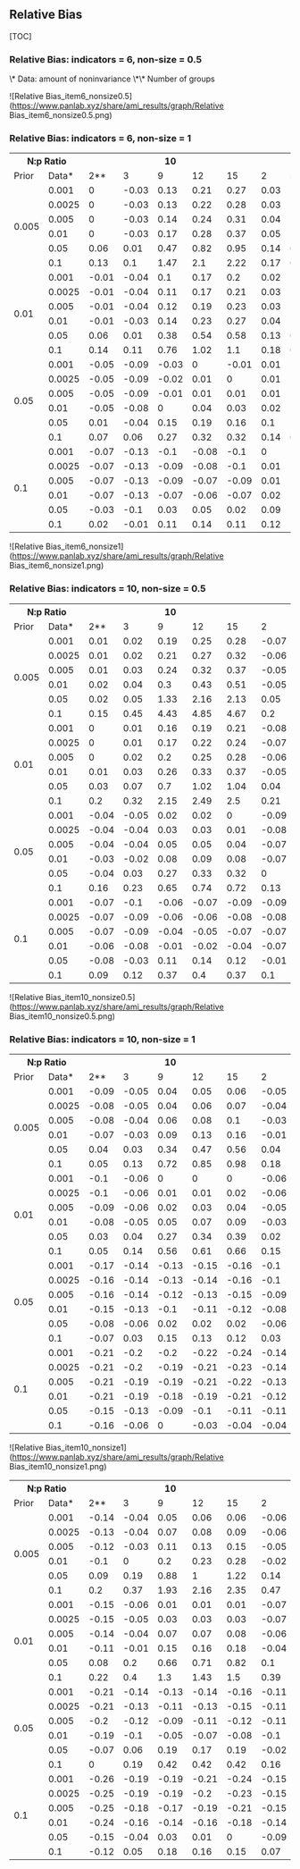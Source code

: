 ## Relative Bias
[TOC]

###  Relative Bias: indicators = 6, non-size = 0.5 
<table>
  <tr>
    <th colspan="2">N:p Ratio</th>
    <th colspan="5">10</th>
    <th colspan="5">20</th>
    <th colspan="5">40</th>
    <th colspan="5">60</th>
  </tr>
  <tr>
    <td>Prior</td>
    <td>Data*</td>
 <td>2**</td>
 <td>3</td>
 <td>9</td>
 <td>12</td>
 <td>15</td>
 <td>2</td>
 <td>3</td>
 <td>9</td>
 <td>12</td>
 <td>15</td>
 <td>2</td>
 <td>3</td>
 <td>9</td>
 <td>12</td>
 <td>15</td>
 <td>2</td>
 <td>3</td>
 <td>9</td>
 <td>12</td>
 <td>15</td>
  </tr> 
<tr> 
 <td rowspan="6"> 0.005 </td> 
<td> 0.001 </td><td> 0 </td> 
<td> -0.03 </td> 
<td> 0.13 </td> 
<td> 0.21 </td> 
<td> 0.27 </td> 
<td> 0.03 </td> 
<td> -0.04 </td> 
<td> 0.06 </td> 
<td> 0.08 </td> 
<td> 0.12 </td> 
<td> -0.03 </td> 
<td> 0 </td> 
<td> 0.02 </td> 
<td> 0.04 </td> 
<td> 0.06 </td> 
<td> -0.02 </td> 
<td> 0.01 </td> 
<td> 0.02 </td> 
<td> 0.01 </td> 
<td> 0.03 </td> 
</tr> 
<tr> 
<td> 0.0025 </td><td> 0 </td> 
<td> -0.03 </td> 
<td> 0.13 </td> 
<td> 0.22 </td> 
<td> 0.28 </td> 
<td> 0.03 </td> 
<td> -0.04 </td> 
<td> 0.06 </td> 
<td> 0.09 </td> 
<td> 0.13 </td> 
<td> -0.03 </td> 
<td> 0 </td> 
<td> 0.03 </td> 
<td> 0.05 </td> 
<td> 0.07 </td> 
<td> -0.02 </td> 
<td> 0.01 </td> 
<td> 0.03 </td> 
<td> 0.02 </td> 
<td> 0.05 </td> 
</tr> 
<tr> 
<td> 0.005 </td><td> 0 </td> 
<td> -0.03 </td> 
<td> 0.14 </td> 
<td> 0.24 </td> 
<td> 0.31 </td> 
<td> 0.04 </td> 
<td> -0.04 </td> 
<td> 0.08 </td> 
<td> 0.11 </td> 
<td> 0.15 </td> 
<td> -0.03 </td> 
<td> 0 </td> 
<td> 0.04 </td> 
<td> 0.06 </td> 
<td> 0.09 </td> 
<td> -0.01 </td> 
<td> 0.02 </td> 
<td> 0.04 </td> 
<td> 0.04 </td> 
<td> 0.07 </td> 
</tr> 
<tr> 
<td> 0.01 </td><td> 0 </td> 
<td> -0.03 </td> 
<td> 0.17 </td> 
<td> 0.28 </td> 
<td> 0.37 </td> 
<td> 0.05 </td> 
<td> -0.03 </td> 
<td> 0.09 </td> 
<td> 0.14 </td> 
<td> 0.19 </td> 
<td> -0.03 </td> 
<td> 0.01 </td> 
<td> 0.07 </td> 
<td> 0.1 </td> 
<td> 0.14 </td> 
<td> -0.01 </td> 
<td> 0.03 </td> 
<td> 0.08 </td> 
<td> 0.07 </td> 
<td> 0.12 </td> 
</tr> 
<tr> 
<td> 0.05 </td><td> 0.06 </td> 
<td> 0.01 </td> 
<td> 0.47 </td> 
<td> 0.82 </td> 
<td> 0.95 </td> 
<td> 0.14 </td> 
<td> 0.03 </td> 
<td> 0.31 </td> 
<td> 0.4 </td> 
<td> 0.62 </td> 
<td> 0.03 </td> 
<td> 0.05 </td> 
<td> 0.27 </td> 
<td> 0.39 </td> 
<td> 0.49 </td> 
<td> 0.09 </td> 
<td> 0.09 </td> 
<td> 0.26 </td> 
<td> 0.33 </td> 
<td> 0.43 </td> 
</tr> 
<tr> 
<td> 0.1 </td><td> 0.13 </td> 
<td> 0.1 </td> 
<td> 1.47 </td> 
<td> 2.1 </td> 
<td> 2.22 </td> 
<td> 0.17 </td> 
<td> 0.12 </td> 
<td> 0.72 </td> 
<td> 1.01 </td> 
<td> 1.33 </td> 
<td> -0.01 </td> 
<td> 0.12 </td> 
<td> 0.5 </td> 
<td> 0.72 </td> 
<td> 0.96 </td> 
<td> 0.09 </td> 
<td> 0.23 </td> 
<td> 0.55 </td> 
<td> 0.65 </td> 
<td> 0.85 </td> 
</tr> 
<tr> 
 <td rowspan="6"> 0.01 </td> 
<td> 0.001 </td><td> -0.01 </td> 
<td> -0.04 </td> 
<td> 0.1 </td> 
<td> 0.17 </td> 
<td> 0.2 </td> 
<td> 0.02 </td> 
<td> -0.05 </td> 
<td> 0.04 </td> 
<td> 0.05 </td> 
<td> 0.08 </td> 
<td> -0.04 </td> 
<td> -0.01 </td> 
<td> 0 </td> 
<td> 0.01 </td> 
<td> 0.03 </td> 
<td> -0.02 </td> 
<td> 0.01 </td> 
<td> 0 </td> 
<td> -0.01 </td> 
<td> 0.01 </td> 
</tr> 
<tr> 
<td> 0.0025 </td><td> -0.01 </td> 
<td> -0.04 </td> 
<td> 0.11 </td> 
<td> 0.17 </td> 
<td> 0.21 </td> 
<td> 0.03 </td> 
<td> -0.05 </td> 
<td> 0.04 </td> 
<td> 0.06 </td> 
<td> 0.09 </td> 
<td> -0.04 </td> 
<td> -0.01 </td> 
<td> 0.01 </td> 
<td> 0.02 </td> 
<td> 0.04 </td> 
<td> -0.02 </td> 
<td> 0.01 </td> 
<td> 0.01 </td> 
<td> 0 </td> 
<td> 0.02 </td> 
</tr> 
<tr> 
<td> 0.005 </td><td> -0.01 </td> 
<td> -0.04 </td> 
<td> 0.12 </td> 
<td> 0.19 </td> 
<td> 0.23 </td> 
<td> 0.03 </td> 
<td> -0.05 </td> 
<td> 0.05 </td> 
<td> 0.08 </td> 
<td> 0.11 </td> 
<td> -0.04 </td> 
<td> -0.01 </td> 
<td> 0.02 </td> 
<td> 0.04 </td> 
<td> 0.06 </td> 
<td> -0.01 </td> 
<td> 0.01 </td> 
<td> 0.03 </td> 
<td> 0.01 </td> 
<td> 0.04 </td> 
</tr> 
<tr> 
<td> 0.01 </td><td> -0.01 </td> 
<td> -0.03 </td> 
<td> 0.14 </td> 
<td> 0.23 </td> 
<td> 0.27 </td> 
<td> 0.04 </td> 
<td> -0.04 </td> 
<td> 0.07 </td> 
<td> 0.11 </td> 
<td> 0.15 </td> 
<td> -0.04 </td> 
<td> 0 </td> 
<td> 0.05 </td> 
<td> 0.07 </td> 
<td> 0.1 </td> 
<td> -0.01 </td> 
<td> 0.03 </td> 
<td> 0.06 </td> 
<td> 0.05 </td> 
<td> 0.08 </td> 
</tr> 
<tr> 
<td> 0.05 </td><td> 0.06 </td> 
<td> 0.01 </td> 
<td> 0.38 </td> 
<td> 0.54 </td> 
<td> 0.58 </td> 
<td> 0.13 </td> 
<td> 0.03 </td> 
<td> 0.26 </td> 
<td> 0.32 </td> 
<td> 0.45 </td> 
<td> 0.02 </td> 
<td> 0.04 </td> 
<td> 0.23 </td> 
<td> 0.31 </td> 
<td> 0.38 </td> 
<td> 0.08 </td> 
<td> 0.09 </td> 
<td> 0.22 </td> 
<td> 0.26 </td> 
<td> 0.33 </td> 
</tr> 
<tr> 
<td> 0.1 </td><td> 0.14 </td> 
<td> 0.11 </td> 
<td> 0.76 </td> 
<td> 1.02 </td> 
<td> 1.1 </td> 
<td> 0.18 </td> 
<td> 0.12 </td> 
<td> 0.54 </td> 
<td> 0.69 </td> 
<td> 0.83 </td> 
<td> -0.03 </td> 
<td> 0.12 </td> 
<td> 0.4 </td> 
<td> 0.54 </td> 
<td> 0.68 </td> 
<td> 0.08 </td> 
<td> 0.22 </td> 
<td> 0.44 </td> 
<td> 0.49 </td> 
<td> 0.62 </td> 
</tr> 
<tr> 
 <td rowspan="6"> 0.05 </td> 
<td> 0.001 </td><td> -0.05 </td> 
<td> -0.09 </td> 
<td> -0.03 </td> 
<td> 0 </td> 
<td> -0.01 </td> 
<td> 0.01 </td> 
<td> -0.1 </td> 
<td> -0.06 </td> 
<td> -0.06 </td> 
<td> -0.05 </td> 
<td> -0.09 </td> 
<td> -0.05 </td> 
<td> -0.08 </td> 
<td> -0.07 </td> 
<td> -0.07 </td> 
<td> -0.01 </td> 
<td> -0.02 </td> 
<td> -0.07 </td> 
<td> -0.1 </td> 
<td> -0.09 </td> 
</tr> 
<tr> 
<td> 0.0025 </td><td> -0.05 </td> 
<td> -0.09 </td> 
<td> -0.02 </td> 
<td> 0.01 </td> 
<td> 0 </td> 
<td> 0.01 </td> 
<td> -0.1 </td> 
<td> -0.06 </td> 
<td> -0.05 </td> 
<td> -0.04 </td> 
<td> -0.09 </td> 
<td> -0.05 </td> 
<td> -0.08 </td> 
<td> -0.07 </td> 
<td> -0.07 </td> 
<td> -0.01 </td> 
<td> -0.02 </td> 
<td> -0.06 </td> 
<td> -0.09 </td> 
<td> -0.08 </td> 
</tr> 
<tr> 
<td> 0.005 </td><td> -0.05 </td> 
<td> -0.09 </td> 
<td> -0.01 </td> 
<td> 0.01 </td> 
<td> 0.01 </td> 
<td> 0.01 </td> 
<td> -0.1 </td> 
<td> -0.05 </td> 
<td> -0.04 </td> 
<td> -0.03 </td> 
<td> -0.1 </td> 
<td> -0.05 </td> 
<td> -0.07 </td> 
<td> -0.06 </td> 
<td> -0.05 </td> 
<td> -0.01 </td> 
<td> -0.01 </td> 
<td> -0.05 </td> 
<td> -0.08 </td> 
<td> -0.07 </td> 
</tr> 
<tr> 
<td> 0.01 </td><td> -0.05 </td> 
<td> -0.08 </td> 
<td> 0 </td> 
<td> 0.04 </td> 
<td> 0.03 </td> 
<td> 0.02 </td> 
<td> -0.09 </td> 
<td> -0.04 </td> 
<td> -0.03 </td> 
<td> -0.01 </td> 
<td> -0.1 </td> 
<td> -0.05 </td> 
<td> -0.04 </td> 
<td> -0.04 </td> 
<td> -0.03 </td> 
<td> 0 </td> 
<td> 0 </td> 
<td> -0.03 </td> 
<td> -0.06 </td> 
<td> -0.04 </td> 
</tr> 
<tr> 
<td> 0.05 </td><td> 0.01 </td> 
<td> -0.04 </td> 
<td> 0.15 </td> 
<td> 0.19 </td> 
<td> 0.16 </td> 
<td> 0.1 </td> 
<td> -0.03 </td> 
<td> 0.08 </td> 
<td> 0.09 </td> 
<td> 0.14 </td> 
<td> -0.05 </td> 
<td> -0.01 </td> 
<td> 0.07 </td> 
<td> 0.1 </td> 
<td> 0.12 </td> 
<td> 0.07 </td> 
<td> 0.05 </td> 
<td> 0.07 </td> 
<td> 0.07 </td> 
<td> 0.09 </td> 
</tr> 
<tr> 
<td> 0.1 </td><td> 0.07 </td> 
<td> 0.06 </td> 
<td> 0.27 </td> 
<td> 0.32 </td> 
<td> 0.32 </td> 
<td> 0.14 </td> 
<td> 0.04 </td> 
<td> 0.22 </td> 
<td> 0.25 </td> 
<td> 0.29 </td> 
<td> -0.12 </td> 
<td> 0.05 </td> 
<td> 0.16 </td> 
<td> 0.2 </td> 
<td> 0.24 </td> 
<td> 0.07 </td> 
<td> 0.16 </td> 
<td> 0.19 </td> 
<td> 0.18 </td> 
<td> 0.22 </td> 
</tr> 
<tr> 
 <td rowspan="6"> 0.1 </td> 
<td> 0.001 </td><td> -0.07 </td> 
<td> -0.13 </td> 
<td> -0.1 </td> 
<td> -0.08 </td> 
<td> -0.1 </td> 
<td> 0 </td> 
<td> -0.15 </td> 
<td> -0.12 </td> 
<td> -0.13 </td> 
<td> -0.12 </td> 
<td> -0.15 </td> 
<td> -0.1 </td> 
<td> -0.14 </td> 
<td> -0.13 </td> 
<td> -0.14 </td> 
<td> 0 </td> 
<td> -0.05 </td> 
<td> -0.13 </td> 
<td> -0.15 </td> 
<td> -0.16 </td> 
</tr> 
<tr> 
<td> 0.0025 </td><td> -0.07 </td> 
<td> -0.13 </td> 
<td> -0.09 </td> 
<td> -0.08 </td> 
<td> -0.1 </td> 
<td> 0.01 </td> 
<td> -0.15 </td> 
<td> -0.12 </td> 
<td> -0.13 </td> 
<td> -0.11 </td> 
<td> -0.15 </td> 
<td> -0.1 </td> 
<td> -0.14 </td> 
<td> -0.13 </td> 
<td> -0.13 </td> 
<td> 0 </td> 
<td> -0.04 </td> 
<td> -0.12 </td> 
<td> -0.15 </td> 
<td> -0.15 </td> 
</tr> 
<tr> 
<td> 0.005 </td><td> -0.07 </td> 
<td> -0.13 </td> 
<td> -0.09 </td> 
<td> -0.07 </td> 
<td> -0.09 </td> 
<td> 0.01 </td> 
<td> -0.15 </td> 
<td> -0.11 </td> 
<td> -0.12 </td> 
<td> -0.1 </td> 
<td> -0.15 </td> 
<td> -0.1 </td> 
<td> -0.13 </td> 
<td> -0.12 </td> 
<td> -0.12 </td> 
<td> 0 </td> 
<td> -0.04 </td> 
<td> -0.11 </td> 
<td> -0.14 </td> 
<td> -0.14 </td> 
</tr> 
<tr> 
<td> 0.01 </td><td> -0.07 </td> 
<td> -0.13 </td> 
<td> -0.07 </td> 
<td> -0.06 </td> 
<td> -0.07 </td> 
<td> 0.02 </td> 
<td> -0.14 </td> 
<td> -0.11 </td> 
<td> -0.11 </td> 
<td> -0.09 </td> 
<td> -0.15 </td> 
<td> -0.09 </td> 
<td> -0.11 </td> 
<td> -0.1 </td> 
<td> -0.1 </td> 
<td> 0 </td> 
<td> -0.03 </td> 
<td> -0.09 </td> 
<td> -0.12 </td> 
<td> -0.12 </td> 
</tr> 
<tr> 
<td> 0.05 </td><td> -0.03 </td> 
<td> -0.1 </td> 
<td> 0.03 </td> 
<td> 0.05 </td> 
<td> 0.02 </td> 
<td> 0.09 </td> 
<td> -0.09 </td> 
<td> -0.02 </td> 
<td> -0.02 </td> 
<td> 0.02 </td> 
<td> -0.11 </td> 
<td> -0.06 </td> 
<td> -0.03 </td> 
<td> 0 </td> 
<td> 0 </td> 
<td> 0.08 </td> 
<td> 0.02 </td> 
<td> -0.02 </td> 
<td> -0.03 </td> 
<td> -0.03 </td> 
</tr> 
<tr> 
<td> 0.1 </td><td> 0.02 </td> 
<td> -0.01 </td> 
<td> 0.11 </td> 
<td> 0.14 </td> 
<td> 0.11 </td> 
<td> 0.12 </td> 
<td> -0.04 </td> 
<td> 0.08 </td> 
<td> 0.09 </td> 
<td> 0.12 </td> 
<td> -0.18 </td> 
<td> -0.02 </td> 
<td> 0.04 </td> 
<td> 0.07 </td> 
<td> 0.09 </td> 
<td> 0.07 </td> 
<td> 0.11 </td> 
<td> 0.08 </td> 
<td> 0.06 </td> 
<td> 0.06 </td> 
</tr> 
\* Data: amount of noninvariance
\*\* Number of groups 

![Relative Bias_item6_nonsize0.5](https://www.panlab.xyz/share/ami_results/graph/Relative Bias_item6_nonsize0.5.png)


###  Relative Bias: indicators = 6, non-size = 1 
<table>
  <tr>
    <th colspan="2">N:p Ratio</th>
    <th colspan="5">10</th>
    <th colspan="5">20</th>
    <th colspan="5">40</th>
    <th colspan="5">60</th>
  </tr>
  <tr>
    <td>Prior</td>
    <td>Data*</td>
 <td>2**</td>
 <td>3</td>
 <td>9</td>
 <td>12</td>
 <td>15</td>
 <td>2</td>
 <td>3</td>
 <td>9</td>
 <td>12</td>
 <td>15</td>
 <td>2</td>
 <td>3</td>
 <td>9</td>
 <td>12</td>
 <td>15</td>
 <td>2</td>
 <td>3</td>
 <td>9</td>
 <td>12</td>
 <td>15</td>
  </tr> 
<tr> 
 <td rowspan="6"> 0.005 </td> 
<td> 0.001 </td><td> 0.01 </td> 
<td> 0.02 </td> 
<td> 0.19 </td> 
<td> 0.25 </td> 
<td> 0.28 </td> 
<td> -0.07 </td> 
<td> -0.01 </td> 
<td> 0.07 </td> 
<td> 0.1 </td> 
<td> 0.13 </td> 
<td> 0.01 </td> 
<td> 0 </td> 
<td> 0.02 </td> 
<td> 0.04 </td> 
<td> 0.05 </td> 
<td> 0 </td> 
<td> -0.01 </td> 
<td> 0.01 </td> 
<td> 0.01 </td> 
<td> 0.03 </td> 
</tr> 
<tr> 
<td> 0.0025 </td><td> 0.01 </td> 
<td> 0.02 </td> 
<td> 0.21 </td> 
<td> 0.27 </td> 
<td> 0.32 </td> 
<td> -0.06 </td> 
<td> 0 </td> 
<td> 0.09 </td> 
<td> 0.12 </td> 
<td> 0.16 </td> 
<td> 0.01 </td> 
<td> 0 </td> 
<td> 0.03 </td> 
<td> 0.06 </td> 
<td> 0.08 </td> 
<td> 0 </td> 
<td> -0.01 </td> 
<td> 0.03 </td> 
<td> 0.03 </td> 
<td> 0.06 </td> 
</tr> 
<tr> 
<td> 0.005 </td><td> 0.01 </td> 
<td> 0.03 </td> 
<td> 0.24 </td> 
<td> 0.32 </td> 
<td> 0.37 </td> 
<td> -0.05 </td> 
<td> 0 </td> 
<td> 0.12 </td> 
<td> 0.16 </td> 
<td> 0.21 </td> 
<td> 0.01 </td> 
<td> 0.01 </td> 
<td> 0.06 </td> 
<td> 0.1 </td> 
<td> 0.13 </td> 
<td> 0 </td> 
<td> 0 </td> 
<td> 0.06 </td> 
<td> 0.07 </td> 
<td> 0.11 </td> 
</tr> 
<tr> 
<td> 0.01 </td><td> 0.02 </td> 
<td> 0.04 </td> 
<td> 0.3 </td> 
<td> 0.43 </td> 
<td> 0.51 </td> 
<td> -0.05 </td> 
<td> 0 </td> 
<td> 0.18 </td> 
<td> 0.26 </td> 
<td> 0.32 </td> 
<td> 0.03 </td> 
<td> 0.05 </td> 
<td> 0.13 </td> 
<td> 0.19 </td> 
<td> 0.24 </td> 
<td> 0.01 </td> 
<td> 0.02 </td> 
<td> 0.12 </td> 
<td> 0.14 </td> 
<td> 0.21 </td> 
</tr> 
<tr> 
<td> 0.05 </td><td> 0.02 </td> 
<td> 0.05 </td> 
<td> 1.33 </td> 
<td> 2.16 </td> 
<td> 2.13 </td> 
<td> 0.05 </td> 
<td> 0.14 </td> 
<td> 0.86 </td> 
<td> 1.12 </td> 
<td> 1.49 </td> 
<td> 0.07 </td> 
<td> 0.17 </td> 
<td> 0.6 </td> 
<td> 0.86 </td> 
<td> 0.98 </td> 
<td> 0.16 </td> 
<td> 0.14 </td> 
<td> 0.54 </td> 
<td> 0.73 </td> 
<td> 0.91 </td> 
</tr> 
<tr> 
<td> 0.1 </td><td> 0.15 </td> 
<td> 0.45 </td> 
<td> 4.43 </td> 
<td> 4.85 </td> 
<td> 4.67 </td> 
<td> 0.2 </td> 
<td> 0.28 </td> 
<td> 2.83 </td> 
<td> 3.51 </td> 
<td> 3.73 </td> 
<td> 0.35 </td> 
<td> 0.35 </td> 
<td> 1.57 </td> 
<td> 2.22 </td> 
<td> 2.53 </td> 
<td> 0.24 </td> 
<td> 0.42 </td> 
<td> 1.62 </td> 
<td> 1.82 </td> 
<td> 2.14 </td> 
</tr> 
<tr> 
 <td rowspan="6"> 0.01 </td> 
<td> 0.001 </td><td> 0 </td> 
<td> 0.01 </td> 
<td> 0.16 </td> 
<td> 0.19 </td> 
<td> 0.21 </td> 
<td> -0.08 </td> 
<td> -0.01 </td> 
<td> 0.05 </td> 
<td> 0.07 </td> 
<td> 0.09 </td> 
<td> 0 </td> 
<td> -0.01 </td> 
<td> 0 </td> 
<td> 0.02 </td> 
<td> 0.02 </td> 
<td> 0 </td> 
<td> -0.02 </td> 
<td> 0 </td> 
<td> -0.01 </td> 
<td> 0.01 </td> 
</tr> 
<tr> 
<td> 0.0025 </td><td> 0 </td> 
<td> 0.01 </td> 
<td> 0.17 </td> 
<td> 0.22 </td> 
<td> 0.24 </td> 
<td> -0.07 </td> 
<td> -0.01 </td> 
<td> 0.06 </td> 
<td> 0.09 </td> 
<td> 0.12 </td> 
<td> 0 </td> 
<td> -0.01 </td> 
<td> 0.01 </td> 
<td> 0.04 </td> 
<td> 0.05 </td> 
<td> 0 </td> 
<td> -0.01 </td> 
<td> 0.01 </td> 
<td> 0.01 </td> 
<td> 0.03 </td> 
</tr> 
<tr> 
<td> 0.005 </td><td> 0 </td> 
<td> 0.02 </td> 
<td> 0.2 </td> 
<td> 0.25 </td> 
<td> 0.28 </td> 
<td> -0.06 </td> 
<td> 0 </td> 
<td> 0.09 </td> 
<td> 0.12 </td> 
<td> 0.16 </td> 
<td> 0 </td> 
<td> 0 </td> 
<td> 0.04 </td> 
<td> 0.07 </td> 
<td> 0.09 </td> 
<td> 0 </td> 
<td> 0 </td> 
<td> 0.04 </td> 
<td> 0.04 </td> 
<td> 0.07 </td> 
</tr> 
<tr> 
<td> 0.01 </td><td> 0.01 </td> 
<td> 0.03 </td> 
<td> 0.26 </td> 
<td> 0.33 </td> 
<td> 0.37 </td> 
<td> -0.05 </td> 
<td> -0.01 </td> 
<td> 0.15 </td> 
<td> 0.21 </td> 
<td> 0.25 </td> 
<td> 0.01 </td> 
<td> 0.04 </td> 
<td> 0.1 </td> 
<td> 0.15 </td> 
<td> 0.18 </td> 
<td> 0.01 </td> 
<td> 0.01 </td> 
<td> 0.09 </td> 
<td> 0.1 </td> 
<td> 0.16 </td> 
</tr> 
<tr> 
<td> 0.05 </td><td> 0.03 </td> 
<td> 0.07 </td> 
<td> 0.7 </td> 
<td> 1.02 </td> 
<td> 1.04 </td> 
<td> 0.04 </td> 
<td> 0.15 </td> 
<td> 0.62 </td> 
<td> 0.76 </td> 
<td> 0.94 </td> 
<td> 0.04 </td> 
<td> 0.17 </td> 
<td> 0.48 </td> 
<td> 0.64 </td> 
<td> 0.71 </td> 
<td> 0.14 </td> 
<td> 0.13 </td> 
<td> 0.44 </td> 
<td> 0.55 </td> 
<td> 0.67 </td> 
</tr> 
<tr> 
<td> 0.1 </td><td> 0.2 </td> 
<td> 0.32 </td> 
<td> 2.15 </td> 
<td> 2.49 </td> 
<td> 2.5 </td> 
<td> 0.21 </td> 
<td> 0.29 </td> 
<td> 1.51 </td> 
<td> 1.91 </td> 
<td> 2.08 </td> 
<td> 0.3 </td> 
<td> 0.34 </td> 
<td> 1.05 </td> 
<td> 1.4 </td> 
<td> 1.6 </td> 
<td> 0.21 </td> 
<td> 0.4 </td> 
<td> 1.13 </td> 
<td> 1.24 </td> 
<td> 1.45 </td> 
</tr> 
<tr> 
 <td rowspan="6"> 0.05 </td> 
<td> 0.001 </td><td> -0.04 </td> 
<td> -0.05 </td> 
<td> 0.02 </td> 
<td> 0.02 </td> 
<td> 0 </td> 
<td> -0.09 </td> 
<td> -0.07 </td> 
<td> -0.05 </td> 
<td> -0.05 </td> 
<td> -0.04 </td> 
<td> -0.06 </td> 
<td> -0.05 </td> 
<td> -0.08 </td> 
<td> -0.07 </td> 
<td> -0.08 </td> 
<td> 0.01 </td> 
<td> -0.05 </td> 
<td> -0.08 </td> 
<td> -0.1 </td> 
<td> -0.09 </td> 
</tr> 
<tr> 
<td> 0.0025 </td><td> -0.04 </td> 
<td> -0.04 </td> 
<td> 0.03 </td> 
<td> 0.03 </td> 
<td> 0.01 </td> 
<td> -0.08 </td> 
<td> -0.06 </td> 
<td> -0.04 </td> 
<td> -0.04 </td> 
<td> -0.02 </td> 
<td> -0.06 </td> 
<td> -0.05 </td> 
<td> -0.07 </td> 
<td> -0.06 </td> 
<td> -0.06 </td> 
<td> 0.01 </td> 
<td> -0.04 </td> 
<td> -0.07 </td> 
<td> -0.08 </td> 
<td> -0.08 </td> 
</tr> 
<tr> 
<td> 0.005 </td><td> -0.04 </td> 
<td> -0.04 </td> 
<td> 0.05 </td> 
<td> 0.05 </td> 
<td> 0.04 </td> 
<td> -0.07 </td> 
<td> -0.06 </td> 
<td> -0.02 </td> 
<td> -0.02 </td> 
<td> 0 </td> 
<td> -0.06 </td> 
<td> -0.04 </td> 
<td> -0.05 </td> 
<td> -0.04 </td> 
<td> -0.04 </td> 
<td> 0.01 </td> 
<td> -0.03 </td> 
<td> -0.05 </td> 
<td> -0.06 </td> 
<td> -0.05 </td> 
</tr> 
<tr> 
<td> 0.01 </td><td> -0.03 </td> 
<td> -0.02 </td> 
<td> 0.08 </td> 
<td> 0.09 </td> 
<td> 0.08 </td> 
<td> -0.07 </td> 
<td> -0.06 </td> 
<td> 0.01 </td> 
<td> 0.03 </td> 
<td> 0.05 </td> 
<td> -0.05 </td> 
<td> -0.01 </td> 
<td> -0.01 </td> 
<td> 0.01 </td> 
<td> 0.01 </td> 
<td> 0.01 </td> 
<td> -0.02 </td> 
<td> -0.01 </td> 
<td> -0.03 </td> 
<td> 0 </td> 
</tr> 
<tr> 
<td> 0.05 </td><td> -0.04 </td> 
<td> 0.03 </td> 
<td> 0.27 </td> 
<td> 0.33 </td> 
<td> 0.32 </td> 
<td> 0 </td> 
<td> 0.08 </td> 
<td> 0.26 </td> 
<td> 0.28 </td> 
<td> 0.34 </td> 
<td> -0.05 </td> 
<td> 0.09 </td> 
<td> 0.2 </td> 
<td> 0.26 </td> 
<td> 0.26 </td> 
<td> 0.12 </td> 
<td> 0.08 </td> 
<td> 0.19 </td> 
<td> 0.21 </td> 
<td> 0.25 </td> 
</tr> 
<tr> 
<td> 0.1 </td><td> 0.16 </td> 
<td> 0.23 </td> 
<td> 0.65 </td> 
<td> 0.74 </td> 
<td> 0.72 </td> 
<td> 0.13 </td> 
<td> 0.18 </td> 
<td> 0.54 </td> 
<td> 0.62 </td> 
<td> 0.68 </td> 
<td> 0.14 </td> 
<td> 0.21 </td> 
<td> 0.43 </td> 
<td> 0.53 </td> 
<td> 0.57 </td> 
<td> 0.16 </td> 
<td> 0.31 </td> 
<td> 0.49 </td> 
<td> 0.49 </td> 
<td> 0.55 </td> 
</tr> 
<tr> 
 <td rowspan="6"> 0.1 </td> 
<td> 0.001 </td><td> -0.07 </td> 
<td> -0.1 </td> 
<td> -0.06 </td> 
<td> -0.07 </td> 
<td> -0.09 </td> 
<td> -0.09 </td> 
<td> -0.12 </td> 
<td> -0.11 </td> 
<td> -0.12 </td> 
<td> -0.11 </td> 
<td> -0.11 </td> 
<td> -0.1 </td> 
<td> -0.14 </td> 
<td> -0.13 </td> 
<td> -0.14 </td> 
<td> 0.02 </td> 
<td> -0.07 </td> 
<td> -0.13 </td> 
<td> -0.15 </td> 
<td> -0.16 </td> 
</tr> 
<tr> 
<td> 0.0025 </td><td> -0.07 </td> 
<td> -0.09 </td> 
<td> -0.06 </td> 
<td> -0.06 </td> 
<td> -0.08 </td> 
<td> -0.08 </td> 
<td> -0.11 </td> 
<td> -0.11 </td> 
<td> -0.11 </td> 
<td> -0.1 </td> 
<td> -0.12 </td> 
<td> -0.1 </td> 
<td> -0.13 </td> 
<td> -0.12 </td> 
<td> -0.13 </td> 
<td> 0.02 </td> 
<td> -0.07 </td> 
<td> -0.12 </td> 
<td> -0.14 </td> 
<td> -0.15 </td> 
</tr> 
<tr> 
<td> 0.005 </td><td> -0.07 </td> 
<td> -0.09 </td> 
<td> -0.04 </td> 
<td> -0.05 </td> 
<td> -0.07 </td> 
<td> -0.07 </td> 
<td> -0.11 </td> 
<td> -0.09 </td> 
<td> -0.1 </td> 
<td> -0.08 </td> 
<td> -0.12 </td> 
<td> -0.09 </td> 
<td> -0.12 </td> 
<td> -0.1 </td> 
<td> -0.11 </td> 
<td> 0.02 </td> 
<td> -0.06 </td> 
<td> -0.11 </td> 
<td> -0.13 </td> 
<td> -0.13 </td> 
</tr> 
<tr> 
<td> 0.01 </td><td> -0.06 </td> 
<td> -0.08 </td> 
<td> -0.01 </td> 
<td> -0.02 </td> 
<td> -0.04 </td> 
<td> -0.07 </td> 
<td> -0.11 </td> 
<td> -0.07 </td> 
<td> -0.06 </td> 
<td> -0.04 </td> 
<td> -0.11 </td> 
<td> -0.06 </td> 
<td> -0.09 </td> 
<td> -0.07 </td> 
<td> -0.07 </td> 
<td> 0.02 </td> 
<td> -0.04 </td> 
<td> -0.08 </td> 
<td> -0.1 </td> 
<td> -0.09 </td> 
</tr> 
<tr> 
<td> 0.05 </td><td> -0.08 </td> 
<td> -0.03 </td> 
<td> 0.11 </td> 
<td> 0.14 </td> 
<td> 0.12 </td> 
<td> -0.01 </td> 
<td> 0 </td> 
<td> 0.11 </td> 
<td> 0.11 </td> 
<td> 0.15 </td> 
<td> -0.11 </td> 
<td> 0.02 </td> 
<td> 0.07 </td> 
<td> 0.11 </td> 
<td> 0.1 </td> 
<td> 0.12 </td> 
<td> 0.04 </td> 
<td> 0.07 </td> 
<td> 0.08 </td> 
<td> 0.08 </td> 
</tr> 
<tr> 
<td> 0.1 </td><td> 0.09 </td> 
<td> 0.12 </td> 
<td> 0.37 </td> 
<td> 0.4 </td> 
<td> 0.37 </td> 
<td> 0.1 </td> 
<td> 0.07 </td> 
<td> 0.29 </td> 
<td> 0.33 </td> 
<td> 0.37 </td> 
<td> 0.04 </td> 
<td> 0.11 </td> 
<td> 0.23 </td> 
<td> 0.28 </td> 
<td> 0.3 </td> 
<td> 0.14 </td> 
<td> 0.25 </td> 
<td> 0.28 </td> 
<td> 0.26 </td> 
<td> 0.29 </td> 
</tr> 


![Relative Bias_item6_nonsize1](https://www.panlab.xyz/share/ami_results/graph/Relative Bias_item6_nonsize1.png)


###  Relative Bias: indicators = 10, non-size = 0.5 
<table>
  <tr>
    <th colspan="2">N:p Ratio</th>
    <th colspan="5">10</th>
    <th colspan="5">20</th>
    <th colspan="5">40</th>
    <th colspan="5">60</th>
  </tr>
  <tr>
    <td>Prior</td>
    <td>Data*</td>
 <td>2**</td>
 <td>3</td>
 <td>9</td>
 <td>12</td>
 <td>15</td>
 <td>2</td>
 <td>3</td>
 <td>9</td>
 <td>12</td>
 <td>15</td>
 <td>2</td>
 <td>3</td>
 <td>9</td>
 <td>12</td>
 <td>15</td>
 <td>2</td>
 <td>3</td>
 <td>9</td>
 <td>12</td>
 <td>15</td>
  </tr> 
<tr> 
 <td rowspan="6"> 0.005 </td> 
<td> 0.001 </td><td> -0.09 </td> 
<td> -0.05 </td> 
<td> 0.04 </td> 
<td> 0.05 </td> 
<td> 0.06 </td> 
<td> -0.05 </td> 
<td> 0 </td> 
<td> 0.02 </td> 
<td> 0.02 </td> 
<td> 0.02 </td> 
<td> -0.03 </td> 
<td> -0.02 </td> 
<td> -0.02 </td> 
<td> -0.01 </td> 
<td> -0.01 </td> 
<td> -0.02 </td> 
<td> -0.02 </td> 
<td> -0.01 </td> 
<td> -0.01 </td> 
<td> -0.02 </td> 
</tr> 
<tr> 
<td> 0.0025 </td><td> -0.08 </td> 
<td> -0.05 </td> 
<td> 0.04 </td> 
<td> 0.06 </td> 
<td> 0.07 </td> 
<td> -0.04 </td> 
<td> 0.01 </td> 
<td> 0.03 </td> 
<td> 0.03 </td> 
<td> 0.04 </td> 
<td> -0.03 </td> 
<td> -0.02 </td> 
<td> -0.01 </td> 
<td> 0 </td> 
<td> 0.01 </td> 
<td> -0.01 </td> 
<td> -0.01 </td> 
<td> 0 </td> 
<td> 0 </td> 
<td> 0 </td> 
</tr> 
<tr> 
<td> 0.005 </td><td> -0.08 </td> 
<td> -0.04 </td> 
<td> 0.06 </td> 
<td> 0.08 </td> 
<td> 0.1 </td> 
<td> -0.03 </td> 
<td> 0.01 </td> 
<td> 0.05 </td> 
<td> 0.06 </td> 
<td> 0.07 </td> 
<td> -0.02 </td> 
<td> -0.01 </td> 
<td> 0.01 </td> 
<td> 0.02 </td> 
<td> 0.04 </td> 
<td> -0.01 </td> 
<td> -0.01 </td> 
<td> 0.02 </td> 
<td> 0.02 </td> 
<td> 0.03 </td> 
</tr> 
<tr> 
<td> 0.01 </td><td> -0.07 </td> 
<td> -0.03 </td> 
<td> 0.09 </td> 
<td> 0.13 </td> 
<td> 0.16 </td> 
<td> -0.01 </td> 
<td> 0.02 </td> 
<td> 0.09 </td> 
<td> 0.11 </td> 
<td> 0.13 </td> 
<td> -0.01 </td> 
<td> 0 </td> 
<td> 0.06 </td> 
<td> 0.08 </td> 
<td> 0.09 </td> 
<td> 0 </td> 
<td> 0 </td> 
<td> 0.05 </td> 
<td> 0.07 </td> 
<td> 0.08 </td> 
</tr> 
<tr> 
<td> 0.05 </td><td> 0.04 </td> 
<td> 0.03 </td> 
<td> 0.34 </td> 
<td> 0.47 </td> 
<td> 0.56 </td> 
<td> 0.04 </td> 
<td> 0.1 </td> 
<td> 0.3 </td> 
<td> 0.38 </td> 
<td> 0.49 </td> 
<td> 0.04 </td> 
<td> 0.1 </td> 
<td> 0.29 </td> 
<td> 0.37 </td> 
<td> 0.45 </td> 
<td> 0.08 </td> 
<td> 0.09 </td> 
<td> 0.27 </td> 
<td> 0.34 </td> 
<td> 0.41 </td> 
</tr> 
<tr> 
<td> 0.1 </td><td> 0.05 </td> 
<td> 0.13 </td> 
<td> 0.72 </td> 
<td> 0.85 </td> 
<td> 0.98 </td> 
<td> 0.18 </td> 
<td> 0.17 </td> 
<td> 0.62 </td> 
<td> 0.76 </td> 
<td> 0.94 </td> 
<td> 0.09 </td> 
<td> 0.18 </td> 
<td> 0.56 </td> 
<td> 0.69 </td> 
<td> 0.84 </td> 
<td> 0.12 </td> 
<td> 0.16 </td> 
<td> 0.5 </td> 
<td> 0.63 </td> 
<td> 0.72 </td> 
</tr> 
<tr> 
 <td rowspan="6"> 0.01 </td> 
<td> 0.001 </td><td> -0.1 </td> 
<td> -0.06 </td> 
<td> 0 </td> 
<td> 0 </td> 
<td> 0 </td> 
<td> -0.06 </td> 
<td> -0.01 </td> 
<td> -0.02 </td> 
<td> -0.02 </td> 
<td> -0.02 </td> 
<td> -0.04 </td> 
<td> -0.04 </td> 
<td> -0.04 </td> 
<td> -0.04 </td> 
<td> -0.04 </td> 
<td> -0.03 </td> 
<td> -0.03 </td> 
<td> -0.04 </td> 
<td> -0.04 </td> 
<td> -0.05 </td> 
</tr> 
<tr> 
<td> 0.0025 </td><td> -0.1 </td> 
<td> -0.06 </td> 
<td> 0.01 </td> 
<td> 0.01 </td> 
<td> 0.02 </td> 
<td> -0.06 </td> 
<td> -0.01 </td> 
<td> 0 </td> 
<td> -0.01 </td> 
<td> -0.01 </td> 
<td> -0.04 </td> 
<td> -0.03 </td> 
<td> -0.03 </td> 
<td> -0.03 </td> 
<td> -0.03 </td> 
<td> -0.03 </td> 
<td> -0.03 </td> 
<td> -0.03 </td> 
<td> -0.03 </td> 
<td> -0.03 </td> 
</tr> 
<tr> 
<td> 0.005 </td><td> -0.09 </td> 
<td> -0.06 </td> 
<td> 0.02 </td> 
<td> 0.03 </td> 
<td> 0.04 </td> 
<td> -0.05 </td> 
<td> 0 </td> 
<td> 0.01 </td> 
<td> 0.02 </td> 
<td> 0.02 </td> 
<td> -0.03 </td> 
<td> -0.03 </td> 
<td> -0.02 </td> 
<td> -0.01 </td> 
<td> -0.01 </td> 
<td> -0.02 </td> 
<td> -0.02 </td> 
<td> -0.01 </td> 
<td> -0.01 </td> 
<td> -0.01 </td> 
</tr> 
<tr> 
<td> 0.01 </td><td> -0.08 </td> 
<td> -0.05 </td> 
<td> 0.05 </td> 
<td> 0.07 </td> 
<td> 0.09 </td> 
<td> -0.03 </td> 
<td> 0 </td> 
<td> 0.05 </td> 
<td> 0.05 </td> 
<td> 0.07 </td> 
<td> -0.02 </td> 
<td> -0.01 </td> 
<td> 0.02 </td> 
<td> 0.03 </td> 
<td> 0.04 </td> 
<td> -0.02 </td> 
<td> -0.01 </td> 
<td> 0.02 </td> 
<td> 0.03 </td> 
<td> 0.03 </td> 
</tr> 
<tr> 
<td> 0.05 </td><td> 0.03 </td> 
<td> 0.04 </td> 
<td> 0.27 </td> 
<td> 0.34 </td> 
<td> 0.39 </td> 
<td> 0.02 </td> 
<td> 0.08 </td> 
<td> 0.23 </td> 
<td> 0.26 </td> 
<td> 0.33 </td> 
<td> 0.01 </td> 
<td> 0.08 </td> 
<td> 0.21 </td> 
<td> 0.26 </td> 
<td> 0.32 </td> 
<td> 0.05 </td> 
<td> 0.07 </td> 
<td> 0.2 </td> 
<td> 0.25 </td> 
<td> 0.29 </td> 
</tr> 
<tr> 
<td> 0.1 </td><td> 0.05 </td> 
<td> 0.14 </td> 
<td> 0.56 </td> 
<td> 0.61 </td> 
<td> 0.66 </td> 
<td> 0.15 </td> 
<td> 0.16 </td> 
<td> 0.47 </td> 
<td> 0.54 </td> 
<td> 0.65 </td> 
<td> 0.05 </td> 
<td> 0.15 </td> 
<td> 0.41 </td> 
<td> 0.5 </td> 
<td> 0.59 </td> 
<td> 0.07 </td> 
<td> 0.12 </td> 
<td> 0.37 </td> 
<td> 0.47 </td> 
<td> 0.51 </td> 
</tr> 
<tr> 
 <td rowspan="6"> 0.05 </td> 
<td> 0.001 </td><td> -0.17 </td> 
<td> -0.14 </td> 
<td> -0.13 </td> 
<td> -0.15 </td> 
<td> -0.16 </td> 
<td> -0.1 </td> 
<td> -0.09 </td> 
<td> -0.13 </td> 
<td> -0.15 </td> 
<td> -0.15 </td> 
<td> -0.07 </td> 
<td> -0.08 </td> 
<td> -0.14 </td> 
<td> -0.15 </td> 
<td> -0.15 </td> 
<td> -0.1 </td> 
<td> -0.09 </td> 
<td> -0.13 </td> 
<td> -0.14 </td> 
<td> -0.15 </td> 
</tr> 
<tr> 
<td> 0.0025 </td><td> -0.16 </td> 
<td> -0.14 </td> 
<td> -0.13 </td> 
<td> -0.14 </td> 
<td> -0.16 </td> 
<td> -0.1 </td> 
<td> -0.09 </td> 
<td> -0.12 </td> 
<td> -0.14 </td> 
<td> -0.14 </td> 
<td> -0.07 </td> 
<td> -0.08 </td> 
<td> -0.14 </td> 
<td> -0.14 </td> 
<td> -0.15 </td> 
<td> -0.09 </td> 
<td> -0.09 </td> 
<td> -0.12 </td> 
<td> -0.13 </td> 
<td> -0.14 </td> 
</tr> 
<tr> 
<td> 0.005 </td><td> -0.16 </td> 
<td> -0.14 </td> 
<td> -0.12 </td> 
<td> -0.13 </td> 
<td> -0.15 </td> 
<td> -0.09 </td> 
<td> -0.08 </td> 
<td> -0.11 </td> 
<td> -0.13 </td> 
<td> -0.13 </td> 
<td> -0.07 </td> 
<td> -0.07 </td> 
<td> -0.13 </td> 
<td> -0.13 </td> 
<td> -0.14 </td> 
<td> -0.09 </td> 
<td> -0.09 </td> 
<td> -0.11 </td> 
<td> -0.12 </td> 
<td> -0.13 </td> 
</tr> 
<tr> 
<td> 0.01 </td><td> -0.15 </td> 
<td> -0.13 </td> 
<td> -0.1 </td> 
<td> -0.11 </td> 
<td> -0.12 </td> 
<td> -0.08 </td> 
<td> -0.08 </td> 
<td> -0.1 </td> 
<td> -0.11 </td> 
<td> -0.1 </td> 
<td> -0.06 </td> 
<td> -0.07 </td> 
<td> -0.11 </td> 
<td> -0.11 </td> 
<td> -0.11 </td> 
<td> -0.09 </td> 
<td> -0.08 </td> 
<td> -0.1 </td> 
<td> -0.1 </td> 
<td> -0.11 </td> 
</tr> 
<tr> 
<td> 0.05 </td><td> -0.08 </td> 
<td> -0.06 </td> 
<td> 0.02 </td> 
<td> 0.02 </td> 
<td> 0.02 </td> 
<td> -0.06 </td> 
<td> -0.03 </td> 
<td> 0 </td> 
<td> -0.01 </td> 
<td> 0.02 </td> 
<td> -0.05 </td> 
<td> 0 </td> 
<td> 0 </td> 
<td> 0.01 </td> 
<td> 0.03 </td> 
<td> -0.05 </td> 
<td> -0.02 </td> 
<td> 0 </td> 
<td> 0.02 </td> 
<td> 0.02 </td> 
</tr> 
<tr> 
<td> 0.1 </td><td> -0.07 </td> 
<td> 0.03 </td> 
<td> 0.15 </td> 
<td> 0.13 </td> 
<td> 0.12 </td> 
<td> 0.03 </td> 
<td> 0.02 </td> 
<td> 0.11 </td> 
<td> 0.11 </td> 
<td> 0.14 </td> 
<td> -0.03 </td> 
<td> 0.05 </td> 
<td> 0.09 </td> 
<td> 0.11 </td> 
<td> 0.14 </td> 
<td> -0.06 </td> 
<td> 0.01 </td> 
<td> 0.09 </td> 
<td> 0.12 </td> 
<td> 0.12 </td> 
</tr> 
<tr> 
 <td rowspan="6"> 0.1 </td> 
<td> 0.001 </td><td> -0.21 </td> 
<td> -0.2 </td> 
<td> -0.2 </td> 
<td> -0.22 </td> 
<td> -0.24 </td> 
<td> -0.14 </td> 
<td> -0.15 </td> 
<td> -0.2 </td> 
<td> -0.22 </td> 
<td> -0.21 </td> 
<td> -0.11 </td> 
<td> -0.12 </td> 
<td> -0.21 </td> 
<td> -0.21 </td> 
<td> -0.22 </td> 
<td> -0.17 </td> 
<td> -0.15 </td> 
<td> -0.19 </td> 
<td> -0.2 </td> 
<td> -0.21 </td> 
</tr> 
<tr> 
<td> 0.0025 </td><td> -0.21 </td> 
<td> -0.2 </td> 
<td> -0.19 </td> 
<td> -0.21 </td> 
<td> -0.23 </td> 
<td> -0.14 </td> 
<td> -0.15 </td> 
<td> -0.19 </td> 
<td> -0.21 </td> 
<td> -0.21 </td> 
<td> -0.1 </td> 
<td> -0.12 </td> 
<td> -0.2 </td> 
<td> -0.21 </td> 
<td> -0.21 </td> 
<td> -0.17 </td> 
<td> -0.15 </td> 
<td> -0.19 </td> 
<td> -0.19 </td> 
<td> -0.21 </td> 
</tr> 
<tr> 
<td> 0.005 </td><td> -0.21 </td> 
<td> -0.19 </td> 
<td> -0.19 </td> 
<td> -0.21 </td> 
<td> -0.22 </td> 
<td> -0.13 </td> 
<td> -0.14 </td> 
<td> -0.19 </td> 
<td> -0.2 </td> 
<td> -0.2 </td> 
<td> -0.1 </td> 
<td> -0.12 </td> 
<td> -0.2 </td> 
<td> -0.2 </td> 
<td> -0.21 </td> 
<td> -0.16 </td> 
<td> -0.14 </td> 
<td> -0.18 </td> 
<td> -0.19 </td> 
<td> -0.2 </td> 
</tr> 
<tr> 
<td> 0.01 </td><td> -0.21 </td> 
<td> -0.19 </td> 
<td> -0.18 </td> 
<td> -0.19 </td> 
<td> -0.21 </td> 
<td> -0.12 </td> 
<td> -0.14 </td> 
<td> -0.17 </td> 
<td> -0.19 </td> 
<td> -0.18 </td> 
<td> -0.1 </td> 
<td> -0.11 </td> 
<td> -0.18 </td> 
<td> -0.19 </td> 
<td> -0.19 </td> 
<td> -0.17 </td> 
<td> -0.14 </td> 
<td> -0.17 </td> 
<td> -0.17 </td> 
<td> -0.18 </td> 
</tr> 
<tr> 
<td> 0.05 </td><td> -0.15 </td> 
<td> -0.13 </td> 
<td> -0.09 </td> 
<td> -0.1 </td> 
<td> -0.11 </td> 
<td> -0.11 </td> 
<td> -0.1 </td> 
<td> -0.11 </td> 
<td> -0.12 </td> 
<td> -0.1 </td> 
<td> -0.1 </td> 
<td> -0.05 </td> 
<td> -0.1 </td> 
<td> -0.1 </td> 
<td> -0.09 </td> 
<td> -0.13 </td> 
<td> -0.09 </td> 
<td> -0.09 </td> 
<td> -0.08 </td> 
<td> -0.09 </td> 
</tr> 
<tr> 
<td> 0.1 </td><td> -0.16 </td> 
<td> -0.06 </td> 
<td> 0 </td> 
<td> -0.03 </td> 
<td> -0.04 </td> 
<td> -0.04 </td> 
<td> -0.07 </td> 
<td> -0.03 </td> 
<td> -0.04 </td> 
<td> -0.01 </td> 
<td> -0.08 </td> 
<td> -0.02 </td> 
<td> -0.04 </td> 
<td> -0.03 </td> 
<td> -0.01 </td> 
<td> -0.15 </td> 
<td> -0.06 </td> 
<td> -0.03 </td> 
<td> -0.01 </td> 
<td> -0.03 </td> 
</tr> 



![Relative Bias_item10_nonsize0.5](https://www.panlab.xyz/share/ami_results/graph/Relative Bias_item10_nonsize0.5.png)



###  Relative Bias: indicators = 10, non-size = 1 
<table>
  <tr>
    <th colspan="2">N:p Ratio</th>
    <th colspan="5">10</th>
    <th colspan="5">20</th>
    <th colspan="5">40</th>
    <th colspan="5">60</th>
  </tr>
  <tr>
    <td>Prior</td>
    <td>Data*</td>
 <td>2**</td>
 <td>3</td>
 <td>9</td>
 <td>12</td>
 <td>15</td>
 <td>2</td>
 <td>3</td>
 <td>9</td>
 <td>12</td>
 <td>15</td>
 <td>2</td>
 <td>3</td>
 <td>9</td>
 <td>12</td>
 <td>15</td>
 <td>2</td>
 <td>3</td>
 <td>9</td>
 <td>12</td>
 <td>15</td>
  </tr> 
<tr> 
 <td rowspan="6"> 0.005 </td> 
<td> 0.001 </td><td> -0.14 </td> 
<td> -0.04 </td> 
<td> 0.05 </td> 
<td> 0.06 </td> 
<td> 0.06 </td> 
<td> -0.06 </td> 
<td> -0.03 </td> 
<td> 0 </td> 
<td> 0.01 </td> 
<td> 0.03 </td> 
<td> -0.03 </td> 
<td> 0 </td> 
<td> 0 </td> 
<td> 0 </td> 
<td> 0 </td> 
<td> -0.04 </td> 
<td> -0.02 </td> 
<td> -0.01 </td> 
<td> 0 </td> 
<td> -0.01 </td> 
</tr> 
<tr> 
<td> 0.0025 </td><td> -0.13 </td> 
<td> -0.04 </td> 
<td> 0.07 </td> 
<td> 0.08 </td> 
<td> 0.09 </td> 
<td> -0.06 </td> 
<td> -0.02 </td> 
<td> 0.03 </td> 
<td> 0.04 </td> 
<td> 0.06 </td> 
<td> -0.03 </td> 
<td> 0.01 </td> 
<td> 0.02 </td> 
<td> 0.03 </td> 
<td> 0.04 </td> 
<td> -0.03 </td> 
<td> -0.01 </td> 
<td> 0.01 </td> 
<td> 0.02 </td> 
<td> 0.02 </td> 
</tr> 
<tr> 
<td> 0.005 </td><td> -0.12 </td> 
<td> -0.03 </td> 
<td> 0.11 </td> 
<td> 0.13 </td> 
<td> 0.15 </td> 
<td> -0.05 </td> 
<td> -0.01 </td> 
<td> 0.07 </td> 
<td> 0.09 </td> 
<td> 0.12 </td> 
<td> -0.01 </td> 
<td> 0.02 </td> 
<td> 0.06 </td> 
<td> 0.08 </td> 
<td> 0.1 </td> 
<td> -0.03 </td> 
<td> 0 </td> 
<td> 0.05 </td> 
<td> 0.07 </td> 
<td> 0.08 </td> 
</tr> 
<tr> 
<td> 0.01 </td><td> -0.1 </td> 
<td> 0 </td> 
<td> 0.2 </td> 
<td> 0.23 </td> 
<td> 0.28 </td> 
<td> -0.02 </td> 
<td> 0.02 </td> 
<td> 0.15 </td> 
<td> 0.2 </td> 
<td> 0.26 </td> 
<td> 0.01 </td> 
<td> 0.06 </td> 
<td> 0.15 </td> 
<td> 0.19 </td> 
<td> 0.23 </td> 
<td> -0.01 </td> 
<td> 0.02 </td> 
<td> 0.12 </td> 
<td> 0.16 </td> 
<td> 0.19 </td> 
</tr> 
<tr> 
<td> 0.05 </td><td> 0.09 </td> 
<td> 0.19 </td> 
<td> 0.88 </td> 
<td> 1 </td> 
<td> 1.22 </td> 
<td> 0.14 </td> 
<td> 0.18 </td> 
<td> 0.66 </td> 
<td> 0.86 </td> 
<td> 1.01 </td> 
<td> 0.11 </td> 
<td> 0.18 </td> 
<td> 0.62 </td> 
<td> 0.76 </td> 
<td> 0.94 </td> 
<td> 0.15 </td> 
<td> 0.22 </td> 
<td> 0.59 </td> 
<td> 0.74 </td> 
<td> 0.85 </td> 
</tr> 
<tr> 
<td> 0.1 </td><td> 0.2 </td> 
<td> 0.37 </td> 
<td> 1.93 </td> 
<td> 2.16 </td> 
<td> 2.35 </td> 
<td> 0.47 </td> 
<td> 0.42 </td> 
<td> 1.64 </td> 
<td> 1.84 </td> 
<td> 2.01 </td> 
<td> 0.31 </td> 
<td> 0.51 </td> 
<td> 1.39 </td> 
<td> 1.64 </td> 
<td> 1.81 </td> 
<td> 0.28 </td> 
<td> 0.41 </td> 
<td> 1.2 </td> 
<td> 1.4 </td> 
<td> 1.54 </td> 
</tr> 
<tr> 
 <td rowspan="6"> 0.01 </td> 
<td> 0.001 </td><td> -0.15 </td> 
<td> -0.06 </td> 
<td> 0.01 </td> 
<td> 0.01 </td> 
<td> 0.01 </td> 
<td> -0.07 </td> 
<td> -0.04 </td> 
<td> -0.03 </td> 
<td> -0.03 </td> 
<td> -0.02 </td> 
<td> -0.04 </td> 
<td> -0.01 </td> 
<td> -0.03 </td> 
<td> -0.03 </td> 
<td> -0.03 </td> 
<td> -0.05 </td> 
<td> -0.03 </td> 
<td> -0.03 </td> 
<td> -0.03 </td> 
<td> -0.04 </td> 
</tr> 
<tr> 
<td> 0.0025 </td><td> -0.15 </td> 
<td> -0.05 </td> 
<td> 0.03 </td> 
<td> 0.03 </td> 
<td> 0.03 </td> 
<td> -0.07 </td> 
<td> -0.03 </td> 
<td> -0.01 </td> 
<td> 0 </td> 
<td> 0.01 </td> 
<td> -0.03 </td> 
<td> 0 </td> 
<td> -0.01 </td> 
<td> 0 </td> 
<td> 0 </td> 
<td> -0.05 </td> 
<td> -0.03 </td> 
<td> -0.01 </td> 
<td> -0.01 </td> 
<td> -0.01 </td> 
</tr> 
<tr> 
<td> 0.005 </td><td> -0.14 </td> 
<td> -0.04 </td> 
<td> 0.07 </td> 
<td> 0.07 </td> 
<td> 0.08 </td> 
<td> -0.06 </td> 
<td> -0.02 </td> 
<td> 0.03 </td> 
<td> 0.04 </td> 
<td> 0.06 </td> 
<td> -0.03 </td> 
<td> 0.01 </td> 
<td> 0.02 </td> 
<td> 0.04 </td> 
<td> 0.04 </td> 
<td> -0.04 </td> 
<td> -0.02 </td> 
<td> 0.02 </td> 
<td> 0.03 </td> 
<td> 0.03 </td> 
</tr> 
<tr> 
<td> 0.01 </td><td> -0.11 </td> 
<td> -0.01 </td> 
<td> 0.15 </td> 
<td> 0.16 </td> 
<td> 0.18 </td> 
<td> -0.04 </td> 
<td> 0 </td> 
<td> 0.1 </td> 
<td> 0.12 </td> 
<td> 0.16 </td> 
<td> -0.01 </td> 
<td> 0.04 </td> 
<td> 0.09 </td> 
<td> 0.12 </td> 
<td> 0.15 </td> 
<td> -0.03 </td> 
<td> 0 </td> 
<td> 0.07 </td> 
<td> 0.1 </td> 
<td> 0.12 </td> 
</tr> 
<tr> 
<td> 0.05 </td><td> 0.08 </td> 
<td> 0.2 </td> 
<td> 0.66 </td> 
<td> 0.71 </td> 
<td> 0.82 </td> 
<td> 0.1 </td> 
<td> 0.16 </td> 
<td> 0.48 </td> 
<td> 0.6 </td> 
<td> 0.69 </td> 
<td> 0.06 </td> 
<td> 0.15 </td> 
<td> 0.46 </td> 
<td> 0.55 </td> 
<td> 0.67 </td> 
<td> 0.1 </td> 
<td> 0.18 </td> 
<td> 0.45 </td> 
<td> 0.54 </td> 
<td> 0.61 </td> 
</tr> 
<tr> 
<td> 0.1 </td><td> 0.22 </td> 
<td> 0.4 </td> 
<td> 1.3 </td> 
<td> 1.43 </td> 
<td> 1.5 </td> 
<td> 0.39 </td> 
<td> 0.39 </td> 
<td> 1.14 </td> 
<td> 1.23 </td> 
<td> 1.33 </td> 
<td> 0.22 </td> 
<td> 0.44 </td> 
<td> 1 </td> 
<td> 1.15 </td> 
<td> 1.25 </td> 
<td> 0.2 </td> 
<td> 0.35 </td> 
<td> 0.89 </td> 
<td> 1 </td> 
<td> 1.07 </td> 
</tr> 
<tr> 
 <td rowspan="6"> 0.05 </td> 
<td> 0.001 </td><td> -0.21 </td> 
<td> -0.14 </td> 
<td> -0.13 </td> 
<td> -0.14 </td> 
<td> -0.16 </td> 
<td> -0.11 </td> 
<td> -0.11 </td> 
<td> -0.14 </td> 
<td> -0.16 </td> 
<td> -0.15 </td> 
<td> -0.07 </td> 
<td> -0.06 </td> 
<td> -0.14 </td> 
<td> -0.14 </td> 
<td> -0.15 </td> 
<td> -0.11 </td> 
<td> -0.1 </td> 
<td> -0.12 </td> 
<td> -0.13 </td> 
<td> -0.15 </td> 
</tr> 
<tr> 
<td> 0.0025 </td><td> -0.21 </td> 
<td> -0.13 </td> 
<td> -0.11 </td> 
<td> -0.13 </td> 
<td> -0.15 </td> 
<td> -0.11 </td> 
<td> -0.11 </td> 
<td> -0.13 </td> 
<td> -0.14 </td> 
<td> -0.14 </td> 
<td> -0.07 </td> 
<td> -0.05 </td> 
<td> -0.12 </td> 
<td> -0.13 </td> 
<td> -0.13 </td> 
<td> -0.11 </td> 
<td> -0.09 </td> 
<td> -0.11 </td> 
<td> -0.12 </td> 
<td> -0.14 </td> 
</tr> 
<tr> 
<td> 0.005 </td><td> -0.2 </td> 
<td> -0.12 </td> 
<td> -0.09 </td> 
<td> -0.11 </td> 
<td> -0.12 </td> 
<td> -0.11 </td> 
<td> -0.1 </td> 
<td> -0.11 </td> 
<td> -0.12 </td> 
<td> -0.11 </td> 
<td> -0.06 </td> 
<td> -0.04 </td> 
<td> -0.11 </td> 
<td> -0.1 </td> 
<td> -0.11 </td> 
<td> -0.11 </td> 
<td> -0.09 </td> 
<td> -0.09 </td> 
<td> -0.1 </td> 
<td> -0.11 </td> 
</tr> 
<tr> 
<td> 0.01 </td><td> -0.19 </td> 
<td> -0.1 </td> 
<td> -0.05 </td> 
<td> -0.07 </td> 
<td> -0.08 </td> 
<td> -0.1 </td> 
<td> -0.09 </td> 
<td> -0.07 </td> 
<td> -0.08 </td> 
<td> -0.06 </td> 
<td> -0.05 </td> 
<td> -0.02 </td> 
<td> -0.06 </td> 
<td> -0.06 </td> 
<td> -0.05 </td> 
<td> -0.11 </td> 
<td> -0.07 </td> 
<td> -0.07 </td> 
<td> -0.06 </td> 
<td> -0.07 </td> 
</tr> 
<tr> 
<td> 0.05 </td><td> -0.07 </td> 
<td> 0.06 </td> 
<td> 0.19 </td> 
<td> 0.17 </td> 
<td> 0.19 </td> 
<td> -0.02 </td> 
<td> 0.02 </td> 
<td> 0.11 </td> 
<td> 0.13 </td> 
<td> 0.16 </td> 
<td> -0.03 </td> 
<td> 0.04 </td> 
<td> 0.12 </td> 
<td> 0.14 </td> 
<td> 0.18 </td> 
<td> -0.02 </td> 
<td> 0.06 </td> 
<td> 0.13 </td> 
<td> 0.16 </td> 
<td> 0.16 </td> 
</tr> 
<tr> 
<td> 0.1 </td><td> 0 </td> 
<td> 0.19 </td> 
<td> 0.42 </td> 
<td> 0.42 </td> 
<td> 0.42 </td> 
<td> 0.16 </td> 
<td> 0.16 </td> 
<td> 0.38 </td> 
<td> 0.38 </td> 
<td> 0.4 </td> 
<td> 0.06 </td> 
<td> 0.23 </td> 
<td> 0.36 </td> 
<td> 0.38 </td> 
<td> 0.41 </td> 
<td> 0.02 </td> 
<td> 0.16 </td> 
<td> 0.33 </td> 
<td> 0.35 </td> 
<td> 0.35 </td> 
</tr> 
<tr> 
 <td rowspan="6"> 0.1 </td> 
<td> 0.001 </td><td> -0.26 </td> 
<td> -0.19 </td> 
<td> -0.19 </td> 
<td> -0.21 </td> 
<td> -0.24 </td> 
<td> -0.15 </td> 
<td> -0.17 </td> 
<td> -0.2 </td> 
<td> -0.22 </td> 
<td> -0.21 </td> 
<td> -0.11 </td> 
<td> -0.1 </td> 
<td> -0.2 </td> 
<td> -0.21 </td> 
<td> -0.21 </td> 
<td> -0.19 </td> 
<td> -0.15 </td> 
<td> -0.19 </td> 
<td> -0.2 </td> 
<td> -0.21 </td> 
</tr> 
<tr> 
<td> 0.0025 </td><td> -0.25 </td> 
<td> -0.19 </td> 
<td> -0.19 </td> 
<td> -0.2 </td> 
<td> -0.23 </td> 
<td> -0.15 </td> 
<td> -0.17 </td> 
<td> -0.2 </td> 
<td> -0.21 </td> 
<td> -0.2 </td> 
<td> -0.1 </td> 
<td> -0.1 </td> 
<td> -0.19 </td> 
<td> -0.2 </td> 
<td> -0.2 </td> 
<td> -0.19 </td> 
<td> -0.15 </td> 
<td> -0.18 </td> 
<td> -0.19 </td> 
<td> -0.2 </td> 
</tr> 
<tr> 
<td> 0.005 </td><td> -0.25 </td> 
<td> -0.18 </td> 
<td> -0.17 </td> 
<td> -0.19 </td> 
<td> -0.21 </td> 
<td> -0.15 </td> 
<td> -0.16 </td> 
<td> -0.18 </td> 
<td> -0.2 </td> 
<td> -0.18 </td> 
<td> -0.1 </td> 
<td> -0.09 </td> 
<td> -0.18 </td> 
<td> -0.18 </td> 
<td> -0.19 </td> 
<td> -0.19 </td> 
<td> -0.14 </td> 
<td> -0.16 </td> 
<td> -0.17 </td> 
<td> -0.19 </td> 
</tr> 
<tr> 
<td> 0.01 </td><td> -0.24 </td> 
<td> -0.16 </td> 
<td> -0.14 </td> 
<td> -0.16 </td> 
<td> -0.18 </td> 
<td> -0.14 </td> 
<td> -0.15 </td> 
<td> -0.16 </td> 
<td> -0.17 </td> 
<td> -0.15 </td> 
<td> -0.09 </td> 
<td> -0.07 </td> 
<td> -0.15 </td> 
<td> -0.15 </td> 
<td> -0.15 </td> 
<td> -0.19 </td> 
<td> -0.13 </td> 
<td> -0.14 </td> 
<td> -0.14 </td> 
<td> -0.15 </td> 
</tr> 
<tr> 
<td> 0.05 </td><td> -0.15 </td> 
<td> -0.04 </td> 
<td> 0.03 </td> 
<td> 0.01 </td> 
<td> 0 </td> 
<td> -0.09 </td> 
<td> -0.08 </td> 
<td> -0.03 </td> 
<td> -0.02 </td> 
<td> 0 </td> 
<td> -0.08 </td> 
<td> -0.04 </td> 
<td> -0.02 </td> 
<td> -0.02 </td> 
<td> 0.02 </td> 
<td> -0.11 </td> 
<td> -0.01 </td> 
<td> 0 </td> 
<td> 0.01 </td> 
<td> 0 </td> 
</tr> 
<tr> 
<td> 0.1 </td><td> -0.12 </td> 
<td> 0.05 </td> 
<td> 0.18 </td> 
<td> 0.16 </td> 
<td> 0.15 </td> 
<td> 0.07 </td> 
<td> 0.03 </td> 
<td> 0.15 </td> 
<td> 0.14 </td> 
<td> 0.16 </td> 
<td> -0.02 </td> 
<td> 0.11 </td> 
<td> 0.15 </td> 
<td> 0.14 </td> 
<td> 0.17 </td> 
<td> -0.09 </td> 
<td> 0.05 </td> 
<td> 0.13 </td> 
<td> 0.14 </td> 
<td> 0.13 </td> 
</tr> 



![Relative Bias_item10_nonsize1](https://www.panlab.xyz/share/ami_results/graph/Relative Bias_item10_nonsize1.png)